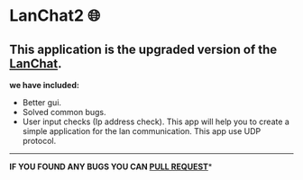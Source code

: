 # LanChat2 :globe_with_meridians:
This application is the upgraded version of the [LanChat](https://github.com/0xpulsar/LanChat).
---
**we have included:**
* Better gui.
* Solved common bugs.
* User input checks (Ip address check).
This app will help you to create a simple application for the lan communication. This app use UDP protocol.
---
**IF YOU FOUND ANY BUGS YOU CAN [PULL REQUEST](https://github.com/0xpulsar/LanChat2/pulls)***
